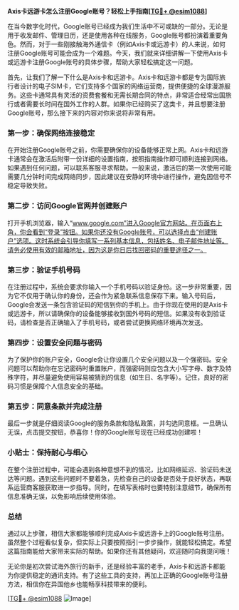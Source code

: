 **Axis卡远游卡怎么注册Google账号？轻松上手指南[[TG💪+ @esim1088](https://t.me/s/esim1088)]**

在当今数字化时代，Google账号已经成为我们生活中不可或缺的一部分。无论是用于收发邮件、管理日历，还是使用各种在线服务，Google账号都扮演着重要角色。然而，对于一些刚接触海外通信卡（例如Axis卡或远游卡）的人来说，如何注册Google账号可能会成为一个难题。今天，我们就来详细讲解一下使用Axis卡或远游卡注册Google账号的具体步骤，帮助大家轻松搞定这一问题。

首先，让我们了解一下什么是Axis卡和远游卡。Axis卡和远游卡都是专为国际旅行者设计的电子SIM卡，它们支持多个国家的网络运营商，提供便捷的全球漫游服务。这些卡通常具有灵活的资费套餐和无需长期合同的特点，非常适合经常出国旅行或者需要长时间在国外工作的人群。如果你已经购买了这类卡，并且想要注册Google账号，那么接下来的内容对你来说将非常有用。

### **第一步：确保网络连接稳定**

在开始注册Google账号之前，你需要确保你的设备能够正常上网。Axis卡和远游卡通常会在激活后附带一份详细的设置指南，按照指南操作即可顺利连接到网络。如果遇到任何问题，可以联系客服寻求帮助。一般来说，激活后的第一次使用可能需要几分钟时间完成网络同步，因此建议在安静的环境中进行操作，避免因信号不稳定导致失败。

### **第二步：访问Google官网并创建账户**

打开手机浏览器，输入“www.google.com”进入Google官方网站。在页面右上角，你会看到“登录”按钮。如果你还没有Google账号，可以选择点击“创建账户”选项。这时系统会引导你填写一系列基本信息，包括姓名、电子邮件地址等。请务必使用有效的邮箱地址，因为这是你日后找回密码的重要途径之一。

### **第三步：验证手机号码**

在注册过程中，系统会要求你输入一个手机号码以验证身份。这一步非常重要，因为它不仅用于确认你的身份，还会作为紧急联系信息保存下来。输入号码后，Google会发送一条包含验证码的短信到你的手机上。由于你现在使用的是Axis卡或远游卡，所以请确保你的设备能够接收到国外号码的短信。如果没有收到验证码，请检查是否正确输入了手机号码，或者尝试更换网络环境再次发送。

### **第四步：设置安全问题与密码**

为了保护你的账户安全，Google会让你设置几个安全问题以及一个强密码。安全问题可以帮助你在忘记密码时重置账户，而强密码则应包含大小写字母、数字及特殊字符，并尽量避免使用容易被猜到的信息（如生日、名字等）。记住，良好的密码习惯是保障个人信息安全的基础。

### **第五步：同意条款并完成注册**

最后一步就是仔细阅读Google的服务条款和隐私政策，并勾选同意框。一旦确认无误，点击提交按钮，恭喜你！你的Google账号现在已经成功创建啦！

### **小贴士：保持耐心与细心**

在整个注册过程中，可能会遇到各种意想不到的情况，比如网络延迟、验证码未送达等问题。遇到这些问题时不要着急，先检查自己的设备是否处于良好状态，再联系运营商客服获取进一步指导。同时，在填写表格时也要特别注意细节，确保所有信息准确无误，以免影响后续使用体验。

### **总结**

通过以上步骤，相信大家都能够顺利完成Axis卡或远游卡上的Google账号注册。虽然整个过程看似复杂，但实际上只要按照指引一步步操作，就能轻松搞定。希望这篇指南能给大家带来实际的帮助。如果你还有其他疑问，欢迎随时向我提问哦！

无论你是初次尝试海外旅行的新手，还是经验丰富的老手，Axis卡和远游卡都能为你提供稳定的通讯支持。有了这些工具的支持，再加上正确的Google账号注册方法，相信你在异国他乡也能畅享科技带来的便利。

[[TG💪+ @esim1088](https://t.me/s/esim1088) ![Image](https://i.postimg.cc/4NQfJmqS/Snipaste-2025-05-13-00-14-12.png)]